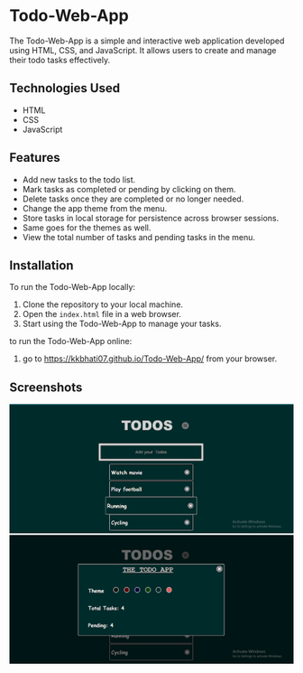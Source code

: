 # Todo-Web-App

The Todo-Web-App is a simple and interactive web application developed using HTML, CSS, and JavaScript. It allows users to create and manage their todo tasks effectively.

## Technologies Used

- HTML
- CSS
- JavaScript

## Features

- Add new tasks to the todo list.
- Mark tasks as completed or pending by clicking on them.
- Delete tasks once they are completed or no longer needed.
- Change the app theme from the menu.
- Store tasks in local storage for persistence across browser sessions.
- Same goes for the themes as well.
- View the total number of tasks and pending tasks in the menu.

## Installation

To run the Todo-Web-App locally:

1. Clone the repository to your local machine.
3. Open the `index.html` file in a web browser.
4. Start using the Todo-Web-App to manage your tasks.

to run the Todo-Web-App online:
1. go to https://kkbhati07.github.io/Todo-Web-App/ from your browser.

## Screenshots

![Todo-Web-App Screenshot](./Screenshots/1.png)
![Todo-Web-App Screenshot](./Screenshots/2.png)

